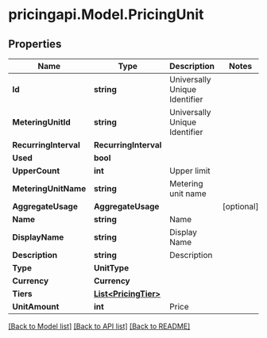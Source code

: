 # pricingapi.Model.PricingUnit

## Properties

Name | Type | Description | Notes
------------ | ------------- | ------------- | -------------
**Id** | **string** | Universally Unique Identifier | 
**MeteringUnitId** | **string** | Universally Unique Identifier | 
**RecurringInterval** | **RecurringInterval** |  | 
**Used** | **bool** |  | 
**UpperCount** | **int** | Upper limit | 
**MeteringUnitName** | **string** | Metering unit name | 
**AggregateUsage** | **AggregateUsage** |  | [optional] 
**Name** | **string** | Name | 
**DisplayName** | **string** | Display Name | 
**Description** | **string** | Description | 
**Type** | **UnitType** |  | 
**Currency** | **Currency** |  | 
**Tiers** | [**List&lt;PricingTier&gt;**](PricingTier.md) |  | 
**UnitAmount** | **int** | Price | 

[[Back to Model list]](../README.md#documentation-for-models) [[Back to API list]](../README.md#documentation-for-api-endpoints) [[Back to README]](../README.md)

